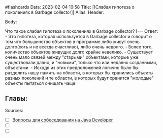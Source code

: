 #flashcards
Data: 2023-02-04 10:58
Title: [[Слабая гипотеза о поколениях в Garbage collector]]
Alias:
Header:




Body:

Что такое слабая гипотеза о поколениях в Garbage collector?
!---
Ответ:
	- Это гипотеза, которая используется в Garbage collector и говорит о том что большинство объектов в программе либо живут очень долго(хоть и не всегда счастливо), либо очень недолго.
	- Более того, количество объектов живущих долго крайне невелико.
	- Существует очень мало связей между "старыми" объектами, которые уже существовали давно, и "новыми", только что или недавно созданными, объектами.
	- Исходя из этих предположений логично было бы разделить нашу память на области, в которых бы хранились объекты разных поколений и те области, в которых будут хранится "молодые" объекты пытаться очищать чаще
<!--SR:!2023-11-03,10,650-->




Главы:
-


Sources:
- [ ] [Вопросы для собеседования на Java Developer](https://github.com/enhorse/java-interview/blob/master/README.md#%D0%9E%D0%9E%D0%9F)
- [ ] []()
- [ ] []()
